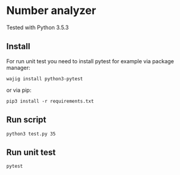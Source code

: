 # Number analyzer

Tested with Python 3.5.3

## Install

For run unit test you need to install pytest for example via package manager:

    wajig install python3-pytest

or via pip:

    pip3 install -r requirements.txt

## Run script

    python3 test.py 35

## Run unit test

    pytest
